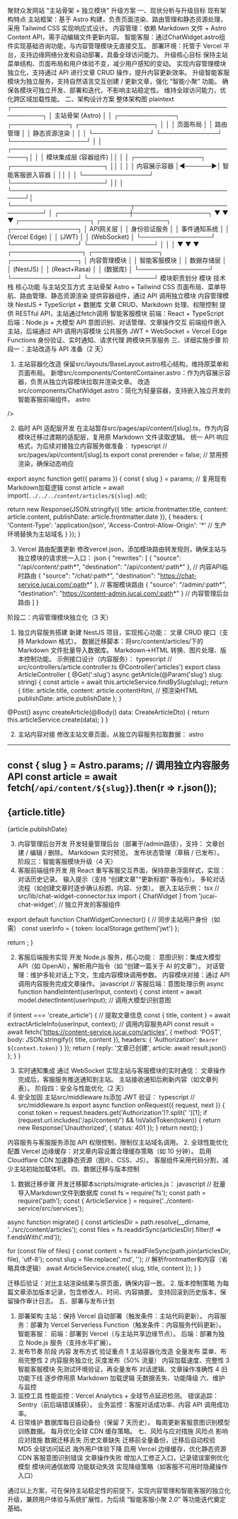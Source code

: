聚财众发网站 "主站骨架 + 独立模块" 升级方案
一、现状分析与升级目标
现有架构特点
主站框架：基于 Astro 构建，负责页面渲染、路由管理和静态资源处理，采用 Tailwind CSS 实现响应式设计。
内容管理：依赖 Markdown 文件 + Astro Content API，需手动编辑文件更新内容。
智能客服：通过ChatWidget.astro组件实现基础咨询功能，与内容管理模块无直接交互。
部署环境：托管于 Vercel 平台，支持边缘网络分发和自动部署，具备全球访问能力。
升级核心目标
保持主站菜单结构、页面布局和用户体验不变，减少用户感知的变动。
实现内容管理模块独立化，支持通过 API 进行文章 CRUD 操作，提升内容更新效率。
升级智能客服模块为独立服务，支持自然语言交互创建 / 更新文章，强化 “智能小聚” 功能。
确保各模块可独立开发、部署和迭代，不影响主站稳定性。
维持全球访问能力，优化跨区域加载性能。
二、架构设计方案
整体架构图
plaintext
┌─────────────────────────────────────────────────────────┐
│                   主站骨架 (Astro)                      │
│  ┌─────────────┐  ┌─────────────┐  ┌─────────────────┐  │
│  │ 页面布局    │  │ 路由管理    │  │ 静态资源渲染    │  │
│  └─────────────┘  └─────────────┘  └─────────────────┘  │
│  ┌─────────────────────────────────────────────────────┐│
│  │               模块集成层 (容器组件)                 ││
│  │  ┌───────────────┐        ┌─────────────────────┐  ││
│  │  │ 内容展示容器  │◄──────►│ 智能客服嵌入容器    │  ││
│  │  └───────────────┘        └─────────────────────┘  ││
│  └─────────────────────────────────────────────────────┘│
└───────────────────────────┬─────────────────────────────┘
                            │
           ┌────────────────┼─────────────────┐
           ▼                ▼                 ▼
┌────────────────┐  ┌───────────────┐  ┌───────────────┐
│  API网关层     │  │  身份验证服务  │  │  事件通知系统  │
│  (Vercel Edge) │  │  (JWT)        │  │  (WebSocket)  │
└────────────────┘  └───────────────┘  └───────────────┘
           │                │                 │
           ▼                ▼                 ▼
┌────────────────┐  ┌───────────────┐  ┌───────────────┐
│ 内容管理模块   │  │ 智能客服模块  │  │  数据存储层    │
│ (NestJS)       │  │ (React+Rasa)  │  │  (数据库)     │
└────────────────┘  └───────────────┘  └───────────────┘
模块职责划分
模块	技术栈	核心功能	与主站交互方式
主站骨架	Astro + Tailwind CSS	页面布局、菜单导航、路由管理、静态资源渲染	提供容器组件，通过 API 调用独立模块
内容管理模块	NestJS + TypeScript + 数据库	文章 CRUD、Markdown 处理、权限控制	提供 RESTful API，主站通过fetch调用
智能客服模块	前端：React + TypeScript
后端：Node.js + 大模型 API	意图识别、对话管理、文章操作交互	前端组件嵌入主站，后端通过 API 调用内容模块
公共服务	JWT + WebSocket + Vercel Edge Functions	身份验证、实时通知、请求代理	跨模块共享服务
三、详细实施步骤
阶段一：主站改造与 API 准备（2 天）
1. 主站容器化改造
保留src/layouts/BaseLayout.astro核心结构，维持原菜单和页面布局。
新增src/components/ContentContainer.astro：作为内容展示容器，负责从独立内容模块拉取并渲染文章。
改造src/components/ChatWidget.astro：简化为轻量容器，支持嵌入独立开发的智能客服前端组件。
astro
<!-- src/components/ChatWidget.astro -->
<div class="fixed bottom-6 right-6 z-50">
  <!-- 保留原样式框架，替换内部逻辑为容器 -->
  <div class="chat-widget-container">
    <ReactComponent 
      src="../../lib/chat-widget-connector.tsx" 
      client:load  <!-- 确保客户端动态加载 -->
    />
  </div>
</div>

2. 临时 API 适配层开发
在主站暂存src/pages/api/content/[slug].ts，作为内容模块迁移过渡期的适配层，复用原 Markdown 文件读取逻辑。
统一 API 响应格式，为后续对接独立内容服务做准备：
typescript
// src/pages/api/content/[slug].ts
export const prerender = false; // 禁用预渲染，确保动态响应

export async function get({ params }) {
  const { slug } = params;
  // 复用现有Markdown加载逻辑
  const article = await import(`../../../content/articles/${slug}.md`);
  
  return new Response(JSON.stringify({
    title: article.frontmatter.title,
    content: article.content,
    publishDate: article.frontmatter.date
  }), {
    headers: {
      'Content-Type': 'application/json',
      'Access-Control-Allow-Origin': '*' // 生产环境替换为主站域名
    }
  });
}

3. Vercel 路由配置更新
修改vercel.json，添加模块路由转发规则，确保主站与独立模块的请求统一入口：
json
{
  "rewrites": [
    { "source": "/api/content/:path*", "destination": "/api/content/:path*" }, // 内容API临时路由
    { "source": "/chat/:path*", "destination": "https://chat-service.jucai.com/:path*" }, // 客服模块路由
    { "source": "/admin/:path*", "destination": "https://content-admin.jucai.com/:path*" } // 内容管理后台路由
  ]
}

阶段二：内容管理模块独立化（3 天）
1. 独立内容服务搭建
新建 NestJS 项目，实现核心功能：
文章 CRUD 接口（支持 Markdown 格式）。
数据迁移脚本：将src/content/articles/下的 Markdown 文件批量导入数据库。
Markdown→HTML 转换、图片处理、版本控制功能。
示例接口设计（内容服务）：
typescript
// src/controllers/article.controller.ts
@Controller('articles')
export class ArticleController {
  @Get(':slug')
  async getArticle(@Param('slug') slug: string) {
    const article = await this.articleService.findBySlug(slug);
    return {
      title: article.title,
      content: article.contentHtml, // 预渲染HTML
      publishDate: article.publishDate
    };
  }

  @Post()
  async createArticle(@Body() data: CreateArticleDto) {
    return this.articleService.create(data);
  }
}

2. 主站内容对接
修改主站文章页面，从独立内容服务拉取数据：
astro
<!-- src/pages/articles/[slug].astro -->
---
const { slug } = Astro.params;
// 调用独立内容服务API
const article = await fetch(`/api/content/${slug}`).then(r => r.json());
---
<article class="prose max-w-none">
  <h1>{article.title}</h1>
  <time datetime={article.publishDate}>{article.publishDate}</time>
  <div set:html={article.content} /> <!-- 渲染预转换的HTML -->
</article>

3. 内容管理后台开发
开发轻量管理后台（部署于/admin路径），支持：
文章创建 / 编辑 / 删除。
Markdown 实时预览。
发布状态管理（草稿 / 已发布）。
阶段三：智能客服模块升级（4 天）
1. 客服前端组件开发
用 React 重写客服交互界面，保持原悬浮窗样式，实现：
对话历史记录。
输入提示（支持 “创建文章”“更新标题” 等指令）。
多轮对话流程（如创建文章时逐步确认标题、内容、分类）。
嵌入主站示例：
tsx
// src/lib/chat-widget-connector.tsx
import { ChatWidget } from 'jucai-chat-widget'; // 独立开发的客服组件

export default function ChatWidgetConnector() {
  // 同步主站用户身份（如需）
  const userInfo = { token: localStorage.getItem('jwt') };
  
  return <ChatWidget user={userInfo} />;
}

2. 客服后端服务实现
开发 Node.js 服务，核心功能：
意图识别：集成大模型 API（如 OpenAI），解析用户指令（如 “创建一篇关于 AI 的文章”）。
对话管理：维护多轮对话上下文，生成内容模块调用参数。
内容模块对接：通过 API 调用内容服务完成文章操作。
javascript
// 客服后端：意图处理示例
async function handleIntent(userInput, context) {
  const intent = await model.detectIntent(userInput); // 调用大模型识别意图
  
  if (intent === 'create_article') {
    // 提取文章信息
    const { title, content } = await extractArticleInfo(userInput, context);
    // 调用内容服务API
    const result = await fetch('https://content-service.jucai.com/articles', {
      method: 'POST',
      body: JSON.stringify({ title, content }),
      headers: { 'Authorization': `Bearer ${context.token}` }
    });
    return { reply: '文章已创建', article: await result.json() };
  }
}

3. 实时通知集成
通过 WebSocket 实现主站与客服模块的实时通信：
文章操作完成后，客服服务推送通知到主站。
主站接收通知后刷新内容（如文章列表）。
阶段四：安全与性能优化（2 天）
1. 安全加固
主站src/middleware.ts添加 JWT 验证：
typescript
// src/middleware.ts
export async function onRequest({ request, next }) {
  const token = request.headers.get('Authorization')?.split(' ')[1];
  if (request.url.includes('/api/content/') && !isValidToken(token)) {
    return new Response('Unauthorized', { status: 401 });
  }
  return next();
}

内容服务与客服服务添加 API 权限控制，限制仅主站域名调用。
2. 全球性能优化
配置 Vercel 边缘缓存：对文章内容设置合理缓存策略（如 10 分钟）。
启用 Cloudflare CDN 加速静态资源（图片、CSS、JS）。
客服组件采用代码分割，减少主站初始加载体积。
四、数据迁移与版本控制
1. 数据迁移步骤
开发迁移脚本scripts/migrate-articles.js：
javascript
// 批量导入Markdown文件到数据库
const fs = require('fs');
const path = require('path');
const { ArticleService } = require('../content-service/src/services');

async function migrate() {
  const articlesDir = path.resolve(__dirname, '../src/content/articles');
  const files = fs.readdirSync(articlesDir).filter(f => f.endsWith('.md'));
  
  for (const file of files) {
    const content = fs.readFileSync(path.join(articlesDir, file), 'utf-8');
    const slug = file.replace('.md', '');
    // 解析frontmatter和内容（省略具体逻辑）
    await ArticleService.create({ slug, title, content });
  }
}

迁移后验证：对比主站渲染结果与原页面，确保内容一致。
2. 版本控制策略
为每篇文章添加版本记录，包含修改人、时间、内容摘要。
支持回滚到历史版本，保留操作审计日志。
五、部署与发布计划
1. 部署架构
主站：保持 Vercel 自动部署（触发条件：主站代码更新）。
内容服务：部署为 Vercel Serverless Function（触发条件：内容服务代码更新）。
智能客服：
前端：部署到 Vercel（与主站共享边缘节点）。
后端：部署为独立 Node.js 服务（支持水平扩展）。
2. 发布节奏
阶段	内容	发布方式	验证重点
1	主站容器化改造	全量发布	菜单、布局完整性
2	内容服务独立化	灰度发布（50% 流量）	内容加载速度、完整性
3	智能客服模块	先测试环境验证，再全量发布	对话逻辑、文章操作准确性
4	旧功能下线	逐步停用原 Markdown 加载逻辑	无数据丢失、功能降级
六、维护与监控
1. 监控工具
性能监控：Vercel Analytics + 全球节点延迟检测。
错误追踪：Sentry（前后端错误捕获）。
业务监控：客服对话成功率、内容 API 调用成功率。
2. 日常维护
数据库每日自动备份（保留 7 天历史）。
每周更新客服意图识别模型训练数据。
每月优化全球 CDN 缓存策略。
七、风险与应对措施
风险点	影响	应对措施
数据迁移丢失	历史文章缺失	迁移前全量备份，迁移后自动校验 MD5
全球访问延迟	海外用户体验下降	启用 Vercel 边缘缓存，优化静态资源 CDN
客服意图识别错误	文章操作失败	增加人工修正入口，记录错误案例优化模型
模块间通信故障	功能联动失效	实现降级策略（如客服不可用时隐藏操作入口）

通过以上方案，可在保持主站稳定性的前提下，实现内容管理和智能客服的独立化升级，兼顾用户体验与系统扩展性，为后续 “智能客服小聚 2.0” 等功能迭代奠定基础。